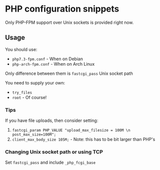 # PHP configuration snippets

Only PHP-FPM support over Unix sockets is provided right now.

## Usage

You should use:
- `php7.3-fpm.conf` - When on Debian
- `php-arch-fpm.conf` - When on Arch Linux

Only difference between them is `fastcgi_pass` Unix socket path

You need to supply your own:
- `try_files`
- `root` - Of course!


### Tips
If you have file uploads, then consider setting:
1) `fastcgi_param PHP_VALUE "upload_max_filesize = 100M \n post_max_size=100M";`
2) `client_max_body_size 105M;` - Note: this has to be bit larger than PHP's

### Changing Unix socket path or using TCP

Set `fastcgi_pass` and include `_php_fcgi_base`
